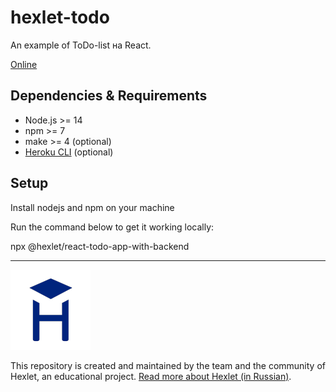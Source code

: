 # hexlet-todo

An example of ToDo-list на React.

[Online](https://react-todo-app-with-backend.herokuapp.com/)

## Dependencies & Requirements

- Node.js >= 14
- npm >= 7
- make >= 4 (optional)
- [Heroku CLI](https://devcenter.heroku.com/articles/heroku-cli) (optional)

## Setup

Install nodejs and npm on your machine

Run the command below to get it working locally:

npx @hexlet/react-todo-app-with-backend

---

[![Hexlet Ltd. logo](https://raw.githubusercontent.com/Hexlet/assets/master/images/hexlet_logo128.png)](https://ru.hexlet.io/pages/about?utm_source=github&utm_medium=link&utm_campaign=exercises-javascript)

This repository is created and maintained by the team and the community of Hexlet, an educational project. [Read more about Hexlet (in Russian)](https://ru.hexlet.io/pages/about?utm_source=github&utm_medium=link&utm_campaign=exercises-javascript).

